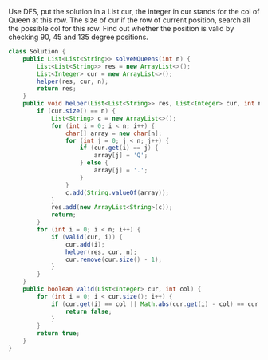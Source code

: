 Use DFS, put the solution in a List<Integer> cur, the integer in cur stands for the col of Queen at this row. The size of cur if the row of current position, search all the possible col for this row.
Find out whether the position is valid by checking 90, 45 and 135 degree positions.
```java
class Solution {
    public List<List<String>> solveNQueens(int n) {
        List<List<String>> res = new ArrayList<>();
        List<Integer> cur = new ArrayList<>();
        helper(res, cur, n);
        return res;
    }
    public void helper(List<List<String>> res, List<Integer> cur, int n) {
        if (cur.size() == n) {
            List<String> c = new ArrayList<>();
            for (int i = 0; i < n; i++) {
                char[] array = new char[n];
                for (int j = 0; j < n; j++) {
                    if (cur.get(i) == j) {
                        array[j] = 'Q';
                    } else {
                        array[j] = '.';
                    }
                }
                c.add(String.valueOf(array));
            }
            res.add(new ArrayList<String>(c)); 
            return;
        }
        for (int i = 0; i < n; i++) {
            if (valid(cur, i)) {
                cur.add(i);
                helper(res, cur, n);
                cur.remove(cur.size() - 1);
            }
        }
    }
    public boolean valid(List<Integer> cur, int col) {
        for (int i = 0; i < cur.size(); i++) {
            if (cur.get(i) == col || Math.abs(cur.get(i) - col) == cur.size() - i) {
                return false;
            }
        }
        return true;
    }
}
```
